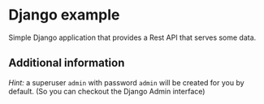 # Django example

Simple Django application that provides a Rest API that serves some data.

## Additional information

_Hint:_ a superuser `admin` with password `admin` will be created for you by default. (So you can checkout the Django Admin interface)
